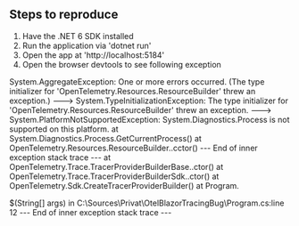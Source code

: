 ##  Steps to reproduce
1. Have the .NET 6 SDK installed
2. Run the application via 'dotnet run'
3. Open the app at 'http://localhost:5184'
4. Open the browser devtools to see following exception

System.AggregateException: One or more errors occurred. (The type initializer for 'OpenTelemetry.Resources.ResourceBuilder' threw an exception.)
 ---> System.TypeInitializationException: The type initializer for 'OpenTelemetry.Resources.ResourceBuilder' threw an exception.
 ---> System.PlatformNotSupportedException: System.Diagnostics.Process is not supported on this platform.
   at System.Diagnostics.Process.GetCurrentProcess()
   at OpenTelemetry.Resources.ResourceBuilder..cctor()
   --- End of inner exception stack trace ---
   at OpenTelemetry.Trace.TracerProviderBuilderBase..ctor()
   at OpenTelemetry.Trace.TracerProviderBuilderSdk..ctor()
   at OpenTelemetry.Sdk.CreateTracerProviderBuilder()
   at Program.<Main>$(String[] args) in C:\Sources\Privat\OtelBlazorTracingBug\Program.cs:line 12
   --- End of inner exception stack trace ---